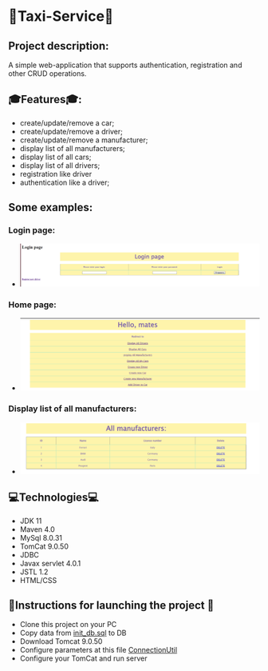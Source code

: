 # 🚖Taxi-Service🚖
## Project description:
A simple web-application that supports authentication, registration and other CRUD operations.
## 🎓Features🎓:
* create/update/remove a car;
* create/update/remove a driver;
* create/update/remove a manufacturer;
* display list of all manufacturers;
* display list of all cars;
* display list of all drivers;
* registration like driver
* authentication like a driver;
## Some examples:
### Login page:
* ![img.png](images/Login_Page.png)
### Home page:
* ![img.png](images/Home_Page.png)
### Display list of all manufacturers:
* ![img.png](images/List_Manufacturers.png)
## 💻Technologies💻
* JDK 11
* Maven 4.0
* MySql 8.0.31
* TomCat 9.0.50
* JDBC
* Javax servlet 4.0.1
* JSTL 1.2
* HTML/CSS
## 💼Instructions for launching the project 💼
* Clone this project on your PC
* Copy data from [init_db.sql](src/main/resources/init_db.sql) to DB
* Download Tomcat 9.0.50
* Configure parameters at this file [ConnectionUtil](src/main/java/taxi/util/ConnectionUtil.java)
* Configure your TomCat and run server


